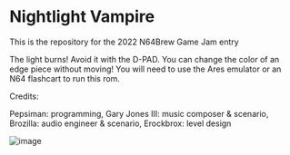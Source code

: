 # Nightlight Vampire

This is the repository for the 2022 N64Brew Game Jam entry 

The light burns! Avoid it with the D-PAD. You can change the color of an edge piece without moving!
You will need to use the Ares emulator or an N64 flashcart to run this rom.

Credits:

Pepsiman: programming, 
Gary Jones III: music composer & scenario, 
Brozilla: audio engineer & scenario, 
Erockbrox: level design

![image](https://user-images.githubusercontent.com/94191657/198931285-856ac22a-2b03-4861-88b3-9e3616d6b3d3.png)
